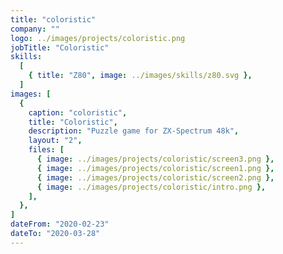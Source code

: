 ```yaml
---
title: "coloristic"
company: ""
logo: ../images/projects/coloristic.png
jobTitle: "Coloristic"
skills:
  [
    { title: "Z80", image: ../images/skills/z80.svg },
  ]
images: [
  {
    caption: "coloristic",
    title: "Coloristic",
    description: "Puzzle game for ZX-Spectrum 48k",
    layout: "2",
    files: [
      { image: ../images/projects/coloristic/screen3.png },
      { image: ../images/projects/coloristic/screen1.png },
      { image: ../images/projects/coloristic/screen2.png },
      { image: ../images/projects/coloristic/intro.png },
    ],
  },
]
dateFrom: "2020-02-23"
dateTo: "2020-03-28"
---
```


